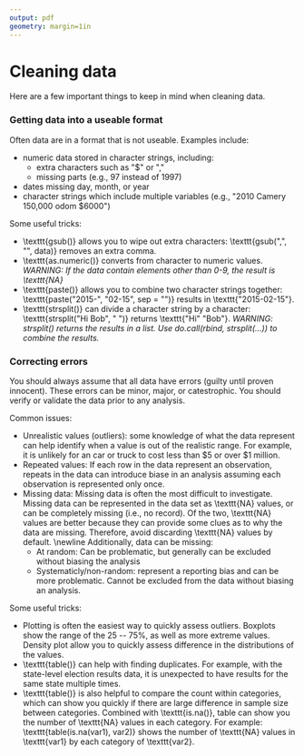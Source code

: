 ```yaml
---
output: pdf
geometry: margin=1in
---
```


# Cleaning data

Here are a few important things to keep in mind when cleaning data.

### Getting data into a useable format

Often data are in a format that is not useable. Examples include:
  
  * numeric data stored in character strings, including:
    - extra characters such as "$" or "," 
    - missing parts (e.g., 97 instead of 1997)
  * dates missing day, month, or year
  * character strings which include multiple variables (e.g., "2010
    Camery 150,000 odom $6000")

Some useful tricks:

  * \texttt{gsub()} allows you to wipe out extra characters: \texttt{gsub(",",
    "", data)} removes an extra comma.
  * \texttt{as.numeric()} converts from character to numeric values. _WARNING: If
    the data contain elements other than 0-9, the result is \texttt{NA}_
  * \texttt{paste()} allows you to combine two character strings together:
    \texttt{paste("2015-", "02-15", sep = "")} results in \texttt{"2015-02-15"}.
  * \texttt{strsplit()} can divide a character string by a character:
    \texttt{strsplit("Hi Bob", " ")} returns \texttt{"Hi"
    "Bob"}. _WARNING: strsplit() returns the results in a list. Use
    do.call(rbind, strsplit(...)) to combine the results._

### Correcting errors

You should always assume that all data have errors (guilty until
proven innocent). These errors can be minor, major, or
catestrophic. You should verify or validate the data prior to any
analysis.

Common issues:

  * Unrealistic values (outliers): some knowledge of what the data
    represent can help identify when a value is out of the realistic
    range. For example, it is unlikely for an car or truck to cost
    less than $5 or over $1 million. 
  * Repeated values: If each row in the data represent an observation,
    repeats in the data can introduce biase in an analysis assuming
    each observation is represented only once.
  * Missing data: Missing data is often the most difficult to
    investigate. Missing data can be represented in the data set as
    \texttt{NA} values, or can be completely missing (i.e., no
    record). Of the two, \texttt{NA} values are better because they
    can provide some clues as to why the data are missing. Therefore,
    avoid discarding \texttt{NA} values by default. \newline Additionally,
    data can be missing:
	- At random: Can be problematic, but generally can be
    excluded without biasing the analysis 
	- Systematicly/non-random: represent a reporting bias
	and can be more problematic. Cannot be excluded from the data without
	biasing an analysis.

Some useful tricks:

  * Plotting is often the easiest way to quickly assess
    outliers. Boxplots show the range of the 25 -- 75\%, as well as
    more extreme values. Density plot allow you to quickly assess
    difference in the distributions of the values. 
  * \texttt{table()} can help with finding duplicates. For example,
    with the state-level election results data, it is unexpected to have results
    for the same state multiple times.
  * \texttt{table()} is also helpful to compare the count within categories, which can
    show you quickly if there are large difference in sample size
    between categories. Combined with \texttt{is.na()}, table can show
    you the number of \texttt{NA} values in each category. For
    example: \texttt{table(is.na(var1), var2)} shows the number of
    \texttt{NA} values in \texttt{var1} by each category of
    \texttt{var2}.
 
